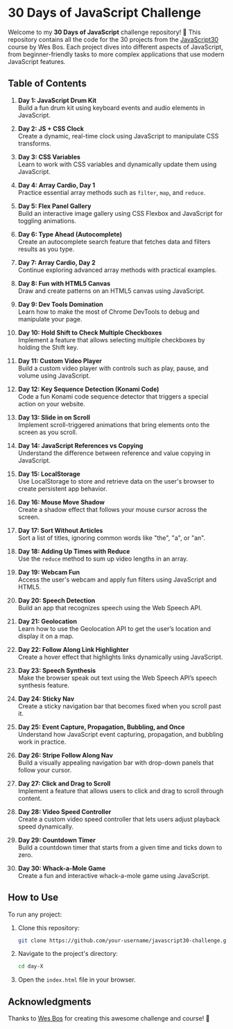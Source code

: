 # 30 Days of JavaScript Challenge

Welcome to my **30 Days of JavaScript** challenge repository! 🚀 This repository contains all the code for the 30 projects from the [JavaScript30](https://javascript30.com) course by Wes Bos. Each project dives into different aspects of JavaScript, from beginner-friendly tasks to more complex applications that use modern JavaScript features.

## Table of Contents

1. **Day 1: JavaScript Drum Kit**  
   Build a fun drum kit using keyboard events and audio elements in JavaScript.

2. **Day 2: JS + CSS Clock**  
   Create a dynamic, real-time clock using JavaScript to manipulate CSS transforms.

3. **Day 3: CSS Variables**  
   Learn to work with CSS variables and dynamically update them using JavaScript.

4. **Day 4: Array Cardio, Day 1**  
   Practice essential array methods such as `filter`, `map`, and `reduce`.

5. **Day 5: Flex Panel Gallery**  
   Build an interactive image gallery using CSS Flexbox and JavaScript for toggling animations.

6. **Day 6: Type Ahead (Autocomplete)**  
   Create an autocomplete search feature that fetches data and filters results as you type.

7. **Day 7: Array Cardio, Day 2**  
   Continue exploring advanced array methods with practical examples.

8. **Day 8: Fun with HTML5 Canvas**  
   Draw and create patterns on an HTML5 canvas using JavaScript.

9. **Day 9: Dev Tools Domination**  
   Learn how to make the most of Chrome DevTools to debug and manipulate your page.

10. **Day 10: Hold Shift to Check Multiple Checkboxes**  
   Implement a feature that allows selecting multiple checkboxes by holding the Shift key.

11. **Day 11: Custom Video Player**  
   Build a custom video player with controls such as play, pause, and volume using JavaScript.

12. **Day 12: Key Sequence Detection (Konami Code)**  
   Code a fun Konami code sequence detector that triggers a special action on your website.

13. **Day 13: Slide in on Scroll**  
   Implement scroll-triggered animations that bring elements onto the screen as you scroll.

14. **Day 14: JavaScript References vs Copying**  
   Understand the difference between reference and value copying in JavaScript.

15. **Day 15: LocalStorage**  
   Use LocalStorage to store and retrieve data on the user's browser to create persistent app behavior.

16. **Day 16: Mouse Move Shadow**  
   Create a shadow effect that follows your mouse cursor across the screen.

17. **Day 17: Sort Without Articles**  
   Sort a list of titles, ignoring common words like "the", "a", or "an".

18. **Day 18: Adding Up Times with Reduce**  
   Use the `reduce` method to sum up video lengths in an array.

19. **Day 19: Webcam Fun**  
   Access the user's webcam and apply fun filters using JavaScript and HTML5.

20. **Day 20: Speech Detection**  
   Build an app that recognizes speech using the Web Speech API.

21. **Day 21: Geolocation**  
   Learn how to use the Geolocation API to get the user’s location and display it on a map.

22. **Day 22: Follow Along Link Highlighter**  
   Create a hover effect that highlights links dynamically using JavaScript.

23. **Day 23: Speech Synthesis**  
   Make the browser speak out text using the Web Speech API’s speech synthesis feature.

24. **Day 24: Sticky Nav**  
   Create a sticky navigation bar that becomes fixed when you scroll past it.

25. **Day 25: Event Capture, Propagation, Bubbling, and Once**  
   Understand how JavaScript event capturing, propagation, and bubbling work in practice.

26. **Day 26: Stripe Follow Along Nav**  
   Build a visually appealing navigation bar with drop-down panels that follow your cursor.

27. **Day 27: Click and Drag to Scroll**  
   Implement a feature that allows users to click and drag to scroll through content.

28. **Day 28: Video Speed Controller**  
   Create a custom video speed controller that lets users adjust playback speed dynamically.

29. **Day 29: Countdown Timer**  
   Build a countdown timer that starts from a given time and ticks down to zero.

30. **Day 30: Whack-a-Mole Game**  
   Create a fun and interactive whack-a-mole game using JavaScript.

## How to Use

To run any project:
1. Clone this repository:  
   ```bash
   git clone https://github.com/your-username/javascript30-challenge.git
   ```
2. Navigate to the project's directory:  
   ```bash
   cd day-X
   ```
3. Open the `index.html` file in your browser.

## Acknowledgments

Thanks to [Wes Bos](https://wesbos.com) for creating this awesome challenge and course! 🙌
